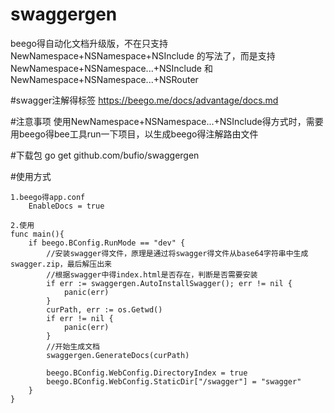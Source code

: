 # swaggergen
beego得自动化文档升级版，不在只支持 NewNamespace+NSNamespace+NSInclude 的写法了，而是支持 NewNamespace+NSNamespace...+NSInclude 和 NewNamespace+NSNamespace...+NSRouter

#swagger注解得标签
https://beego.me/docs/advantage/docs.md

#注意事项
使用NewNamespace+NSNamespace...+NSInclude得方式时，需要用beego得bee工具run一下项目，以生成beego得注解路由文件

#下载包
go get github.com/bufio/swaggergen

#使用方式
~~~
1.beego得app.conf
    EnableDocs = true
    
2.使用
func main(){
    if beego.BConfig.RunMode == "dev" {
        //安装swagger得文件，原理是通过将swagger得文件从base64字符串中生成swagger.zip，最后解压出来
        //根据swagger中得index.html是否存在，判断是否需要安装
        if err := swaggergen.AutoInstallSwagger(); err != nil {
            panic(err)
        }
        curPath, err := os.Getwd()
        if err != nil {
        	panic(err)
        }
        //开始生成文档
        swaggergen.GenerateDocs(curPath)
        
        beego.BConfig.WebConfig.DirectoryIndex = true
        beego.BConfig.WebConfig.StaticDir["/swagger"] = "swagger"
    }
}

 ~~~
